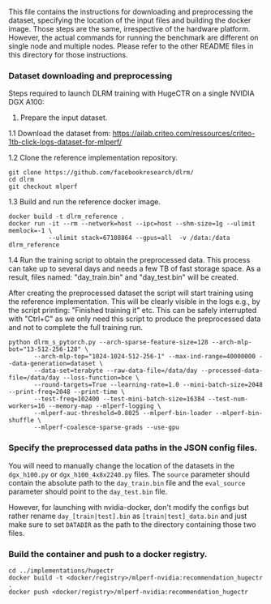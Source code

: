 This file contains the instructions for downloading and preprocessing the dataset,
specifying the location of the input files and building the docker image. Those steps are the same,
irrespective of the hardware platform. However, the actual commands for running the benchmark are different 
on single node and multiple nodes. Please refer to the other README files in this directory for those instructions.

### Dataset downloading and preprocessing 

Steps required to launch DLRM training with HugeCTR on a single NVIDIA DGX A100:

1. Prepare the input dataset.

1.1 Download the dataset from: https://ailab.criteo.com/ressources/criteo-1tb-click-logs-dataset-for-mlperf/

1.2 Clone the reference implementation repository.

```
git clone https://github.com/facebookresearch/dlrm/
cd dlrm
git checkout mlperf
```

1.3 Build and run the reference docker image.
```
docker build -t dlrm_reference .
docker run -it --rm --network=host --ipc=host --shm-size=1g --ulimit memlock=-1 \
           --ulimit stack=67108864 --gpus=all  -v /data:/data dlrm_reference
```

1.4 Run the training script to obtain the preprocessed data.
This process can take up to several days and needs a few TB of fast storage space.
As a result, files named: "day_train.bin" and "day_test.bin" will be created.

After creating the preprocessed dataset the script will start training using the reference implementation.
This will be clearly visible in the logs e.g., by the script printing: "Finished training it" etc.
This can be safely interrupted with "Ctrl+C" as we only need this script to produce the preprocessed data
and not to complete the full training run. 

```
python dlrm_s_pytorch.py --arch-sparse-feature-size=128 --arch-mlp-bot="13-512-256-128" \
       --arch-mlp-top="1024-1024-512-256-1" --max-ind-range=40000000 --data-generation=dataset \
       --data-set=terabyte --raw-data-file=/data/day --processed-data-file=/data/day --loss-function=bce \
       --round-targets=True --learning-rate=1.0 --mini-batch-size=2048 --print-freq=2048 --print-time \
       --test-freq=102400 --test-mini-batch-size=16384 --test-num-workers=16 --memory-map --mlperf-logging \
       --mlperf-auc-threshold=0.8025 --mlperf-bin-loader --mlperf-bin-shuffle \
       --mlperf-coalesce-sparse-grads --use-gpu
```

### Specify the preprocessed data paths in the JSON config files.

You will need to manually change the location of the datasets in the `dgx_h100.py` or `dgx_h100_4x8x2240.py` files.
The `source` parameter should contain the absolute path to the `day_train.bin` file and the `eval_source`
parameter should point to the `day_test.bin` file.

However, for launching with nvidia-docker, don't modify the configs but rather rename `day_[train|test].bin` as `[train|test]_data.bin`
and just make sure to set `DATADIR` as the path to the directory containing those two files.

### Build the container and push to a docker registry.
```
cd ../implementations/hugectr
docker build -t <docker/registry>/mlperf-nvidia:recommendation_hugectr .
docker push <docker/registry>/mlperf-nvidia:recommendation_hugectr
```
